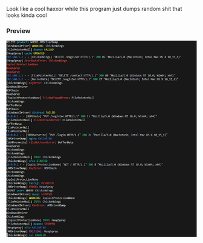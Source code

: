 Look like a cool haxxor while this program just dumps random shit that looks kinda cool

### Preview

![Alt text](image.png)